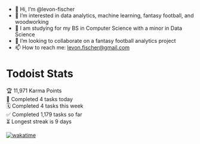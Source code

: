 - 👋 Hi, I’m @levon-fischer
- 👀 I’m interested in data analytics, machine learning, fantasy football, and woodworking
- 🌱 I am studying for my BS in Computer Science with a minor in Data Science
- 💞️ I’m looking to collaborate on a fantasy football analytics project
- 📫 How to reach me: levon.fischer@gmail.com

# Todoist Stats

<!-- TODO-IST:START -->
🏆  11,971 Karma Points           
🌸  Completed 4 tasks today           
🗓  Completed 4 tasks this week           
✅  Completed 1,179 tasks so far           
⏳  Longest streak is 9 days
<!-- TODO-IST:END -->

[![wakatime](https://wakatime.com/badge/user/86bbc7e8-941e-4fba-bbe1-33e1fa89ebe6.svg)](https://wakatime.com/@86bbc7e8-941e-4fba-bbe1-33e1fa89ebe6)
<!---
levon-fischer/levon-fischer is a ✨ special ✨ repository because its `README.md` (this file) appears on your GitHub profile.
You can click the Preview link to take a look at your changes.
--->
